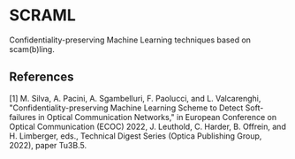 # SCRAML

Confidentiality-preserving Machine Learning techniques based on scam(b)ling.


## References

[1] M. Silva, A. Pacini, A. Sgambelluri, F. Paolucci, and L. Valcarenghi, "Confidentiality-preserving Machine Learning Scheme to Detect Soft-failures in Optical Communication Networks," in European Conference on Optical Communication (ECOC) 2022, J. Leuthold, C. Harder, B. Offrein, and H. Limberger, eds., Technical Digest Series (Optica Publishing Group, 2022), paper Tu3B.5.